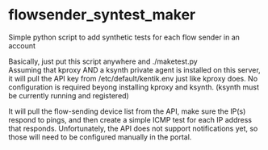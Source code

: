 # flowsender_syntest_maker
Simple python script to add synthetic tests for each flow sender in an account

Basically, just put this script anywhere and ./maketest.py   
Assuming that kproxy AND a ksynth private agent is installed on this server, it will pull the API key 
from /etc/default/kentik.env just like kproxy does.  No configuration is required beyong installing kproxy
and ksynth.  (ksynth must be currently running and registered)

It will pull the flow-sending device list from the API, make sure the IP(s) respond to pings, and then
create a simple ICMP test for each IP address that responds.  Unfortunately, the API does not support notifications
yet, so those will need to be configured manually in the portal.


